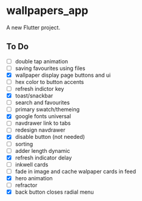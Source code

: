 # wallpapers_app

A new Flutter project.

## To Do

- [ ] double tap animation
- [ ] saving favourites using files
- [x] wallpaper display page buttons and ui
- [ ] hex color to button accents
- [ ] refresh indictor key
- [x] toast/snackbar
- [ ] search and favourites
- [ ] primary swatch/themeing
- [x] google fonts universal
- [ ] navdrawer link to tabs
- [ ] redesign navdrawer
- [x] disable button (not needed)
- [ ] sorting
- [ ] adder length dynamic
- [x] refresh indicator delay
- [ ] inkwell cards
- [ ] fade in image and cache walpaper cards in feed
- [x] hero animation
- [ ] refractor
- [x] back button closes radial menu
